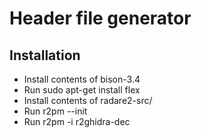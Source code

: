 # Header file generator

## Installation
 - Install contents of bison-3.4
 - Run sudo apt-get install flex
 - Install contents of radare2-src/
 - Run r2pm --init
 - Run r2pm -i r2ghidra-dec

